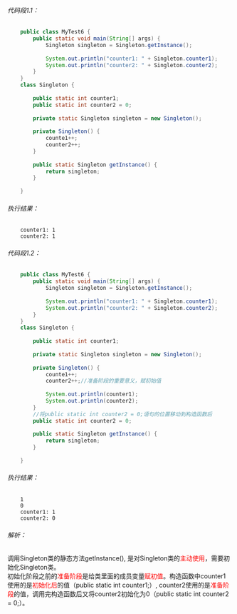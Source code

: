 ###### 代码段1.1：  
```java
    public class MyTest6 {
        public static void main(String[] args) {
            Singleton singleton = Singleton.getInstance();
            
            System.out.println("counter1: " + Singleton.counter1);
            System.out.println("counter2: " + Singleton.counter2);
        }
    }
    class Singleton {
    
        public static int counter1;
        public static int counter2 = 0;
        
        private static Singleton singleton = new Singleton();
        
        private Singleton() {
            counte1++;
            counter2++;
        }
        
        public static Singleton getInstance() {
            return singleton;
        }
        
    }
```

###### 执行结果：  
```
    counter1: 1
    counter2: 1
```

###### 代码段1.2：  

```java
    public class MyTest6 {
        public static void main(String[] args) {
            Singleton singleton = Singleton.getInstance();
            
            System.out.println("counter1: " + Singleton.counter1);
            System.out.println("counter2: " + Singleton.counter2);
        }
    }
    class Singleton {
    
        public static int counter1;
        
        private static Singleton singleton = new Singleton();
        
        private Singleton() {
            counte1++;
            counter2++;//准备阶段的重要意义，赋初始值
            
            System.out.println(counter1);
            System.out.println(counter2);
        }
        //将public static int counter2 = 0;语句的位置移动到构造函数后
        public static int counter2 = 0;
        
        public static Singleton getInstance() {
            return singleton;
        }
        
    }
```

###### 执行结果：  
```
    1
    0
    counter1: 1
    counter2: 0
```

###### 解析：  
调用Singleton类的静态方法getInstance(), 是对Singleton类的<font color=red>主动使用</font>，需要初始化Singleton类。  
初始化阶段之前的<font color=red>准备阶段</font>是给类里面的成员变量<font color=red>赋初值</font>。构造函数中counter1使用的是<font color= red>初始化后</font>的值（public static int counter1;）, counter2使用的是<font color=red>准备阶段</font>的值，调用完构造函数后又将counter2初始化为0（public static int counter2 = 0;）。
 
